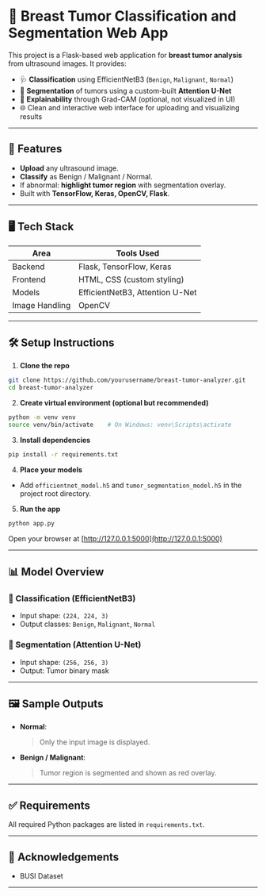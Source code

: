 # 🧠 Breast Tumor Classification and Segmentation Web App

This project is a Flask-based web application for **breast tumor analysis** from ultrasound images. It provides:

- 🩺 **Classification** using EfficientNetB3 (`Benign`, `Malignant`, `Normal`)
- 🧠 **Segmentation** of tumors using a custom-built **Attention U-Net**
- 🎯 **Explainability** through Grad-CAM (optional, not visualized in UI)
- 🌐 Clean and interactive web interface for uploading and visualizing results

---

## 🚀 Features

- **Upload** any ultrasound image.
- **Classify** as Benign / Malignant / Normal.
- If abnormal: **highlight tumor region** with segmentation overlay.
- Built with **TensorFlow, Keras, OpenCV, Flask**.

---

## 🖥️ Tech Stack

| Area           | Tools Used                         |
|----------------|------------------------------------|
| Backend        | Flask, TensorFlow, Keras           |
| Frontend       | HTML, CSS (custom styling)         |
| Models         | EfficientNetB3, Attention U-Net    |
| Image Handling | OpenCV                             |

---

## 🛠️ Setup Instructions

1. **Clone the repo**
```bash
git clone https://github.com/yourusername/breast-tumor-analyzer.git
cd breast-tumor-analyzer
```

2. **Create virtual environment (optional but recommended)**
```bash
python -m venv venv
source venv/bin/activate    # On Windows: venv\Scripts\activate
```

3. **Install dependencies**
```bash
pip install -r requirements.txt
```

4. **Place your models**
- Add `efficientnet_model.h5` and `tumor_segmentation_model.h5` in the project root directory.

5. **Run the app**
```bash
python app.py
```
Open your browser at [http://127.0.0.1:5000](http://127.0.0.1:5000)

---

## 📊 Model Overview

### 🧬 Classification (EfficientNetB3)
- Input shape: `(224, 224, 3)`
- Output classes: `Benign`, `Malignant`, `Normal`

### 🧠 Segmentation (Attention U-Net)
- Input shape: `(256, 256, 3)`
- Output: Tumor binary mask

---

## 🖼️ Sample Outputs

- **Normal**:
  > Only the input image is displayed.

- **Benign / Malignant**:
  > Tumor region is segmented and shown as red overlay.

---

## ✅ Requirements

All required Python packages are listed in `requirements.txt`.

---

## 🙌 Acknowledgements

- BUSI Dataset


---
